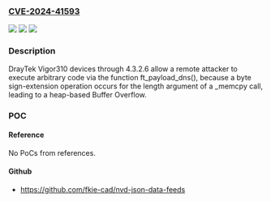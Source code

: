 ### [CVE-2024-41593](https://cve.mitre.org/cgi-bin/cvename.cgi?name=CVE-2024-41593)
![](https://img.shields.io/static/v1?label=Product&message=n%2Fa&color=blue)
![](https://img.shields.io/static/v1?label=Version&message=n%2Fa&color=blue)
![](https://img.shields.io/static/v1?label=Vulnerability&message=n%2Fa&color=brighgreen)

### Description

DrayTek Vigor310 devices through 4.3.2.6 allow a remote attacker to execute arbitrary code via the function ft_payload_dns(), because a byte sign-extension operation occurs for the length argument of a _memcpy call, leading to a heap-based Buffer Overflow.

### POC

#### Reference
No PoCs from references.

#### Github
- https://github.com/fkie-cad/nvd-json-data-feeds

